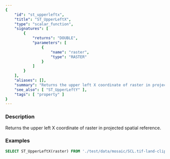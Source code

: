 ```yaml
---
{
    "id": "st_upperleftx",
    "title": "ST_UpperLeftX",
    "type": "scalar_function",
    "signatures": [
        {
            "returns": "DOUBLE",
            "parameters": [
                {
                    "name": "raster",
                    "type": "RASTER"
                }
            ]
        }
    ],
    "aliases": [],
    "summary": "Returns the upper left X coordinate of raster in projected spatial reference",
    "see_also": [ "ST_UpperLeftY" ],
    "tags": [ "property" ]
}
---
```


### Description

Returns the upper left X coordinate of raster in projected spatial reference.

### Examples

```sql
SELECT ST_UpperLeftX(raster) FROM './test/data/mosaic/SCL.tif-land-clip00.tiff';
```
